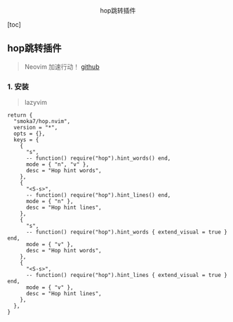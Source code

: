<center>hop跳转插件</center>







[toc]









## hop跳转插件

> Neovim 加速行动！ [github](https://github.com/smoka7/hop.nvim)







### 1. 安装

> lazyvim 

`````shell
return {
  "smoka7/hop.nvim",
  version = "*",
  opts = {},
  keys = {
    {
      "s",
      -- function() require("hop").hint_words() end,
      mode = { "n", "v" },
      desc = "Hop hint words",
    },
    {
      "<S-s>",
      -- function() require("hop").hint_lines() end,
      mode = { "n" },
      desc = "Hop hint lines",
    },
    {
      "s",
      -- function() require("hop").hint_words { extend_visual = true } end,
      mode = { "v" },
      desc = "Hop hint words",
    },
    {
      "<S-s>",
      -- function() require("hop").hint_lines { extend_visual = true } end,
      mode = { "v" },
      desc = "Hop hint lines",
    },
  },
}

`````

